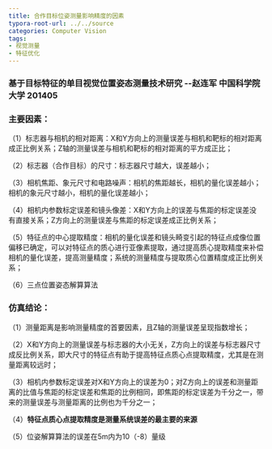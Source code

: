 ```yaml
---
title: 合作目标位姿测量影响精度的因素
typora-root-url: ../../source
categories: Computer Vision
tags:
- 视觉测量
- 特征优化
---
```


### 基于目标特征的单目视觉位置姿态测量技术研究 --赵连军 中国科学院大学 201405

### 主要因素：

（1）标志器与相机的相对距离：X和Y方向上的测量误差与相机和靶标的相对距离成正比例关系；Z轴的测量误差与相机和靶标的相对距离的平方成正比；

（2）标志器（合作目标）的尺寸：标志器尺寸越大，误差越小；

（3）相机焦距、象元尺寸和电路噪声：相机的焦距越长，相机的量化误差越小；相机的象元尺寸越小，相机的量化误差越小；

（4）相机内参数标定误差和镜头像差：X和Y方向上的误差与焦距的标定误差没有直接关系；Z方向上的测量误差与焦距的标定误差成正比例关系；

（5）特征点的中心提取精度：相机的量化误差和镜头畸变引起的特征点成像位置偏移已确定，可以对特征点的质心进行亚像素提取，通过提高质心提取精度来补偿相机的量化误差，提高测量精度；系统的测量精度与提取质心位置精度成正比例关系；

（6）三点位置姿态解算算法

### 仿真结论：

（1）测量距离是影响测量精度的首要因素，且Z轴的测量误差呈现指数增长；

（2）X和Y方向上的测量误差与标志器的大小无关，Z方向上的误差与标志器尺寸成反比例关系，即大尺寸的特征点有助于提高特征点质心点提取精度，尤其是在测量距离较远时；

（3）相机内参数标定误差对X和Y方向上的误差为0；对Z方向上的误差和测量距离的比值与焦距的标定误差和焦距的比例相同，即焦距的标定误差为千分之一，带来的测量误差与测量距离的比例也为千分之一；

（4）**特征点质心点提取精度是测量系统误差的最主要的来源**

（5）位姿解算算法的误差在5m内为10（-8）量级

